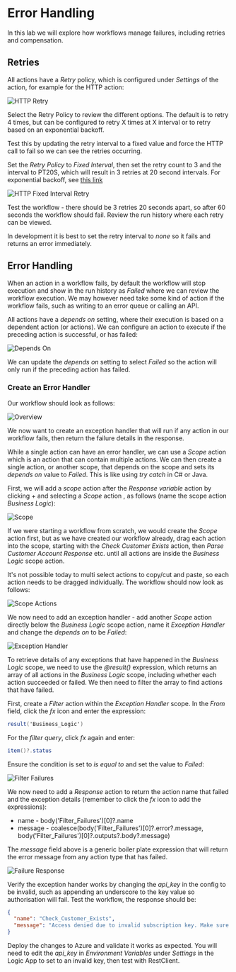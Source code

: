 # Error Handling

In this lab we will explore how workflows manage failures, including retries and compensation.

## Retries

All actions have a *Retry* policy, which is configured under *Settings* of the action, for example for the HTTP action:

![HTTP Retry](<images/HTTP - Retry.png>)

Select the Retry Policy to review the different options. The default is to retry 4 times, but can be configured to retry X times at X interval or to retry based on an exponential backoff.

Test this by updating the retry interval to a fixed value and force the HTTP call to fail so we can see the retries occurring. 

Set the *Retry Policy* to *Fixed Interval*, then set the retry count to 3 and the interval to PT20S, which will result in 3 retries at 20 second intervals. For exponential backoff, see [this link](https://learn.microsoft.com/en-us/azure/logic-apps/error-exception-handling#retry-policy-limits)

![HTTP Fixed Interval Retry](<images/HTTP Retry - Fixed Internal.png>)

Test the workflow - there should be 3 retries 20 seconds apart, so after 60 seconds the workflow should fail. Review the run history where each retry can be viewed.

In development it is best to set the retry interval to *none* so it fails and returns an error immediately.

## Error Handling

When an action in a workflow fails, by default the workflow will stop execution and show in the run history as *Failed* where we can review the workflow execution. We may however need take some kind of action if the workflow fails, such as writing to an error queue or calling an API. 

All actions have a *depends on* setting, where their execution is based on a dependent action (or actions). We can configure an action to execute if the preceding action is successful, or has failed:

![Depends On](<images/Action - depends on.png>)

We can update the *depends on* setting to select *Failed* so the action will only run if the preceding action has failed.

### Create an Error Handler

Our workflow should look as follows:

![Overview](<images/Workflow - Overview.png>)

We now want to create an exception handler that will run if any action in our workflow fails, then return the failure details  in the response.

While a single action can have an error handler, we can use a *Scope* action which is an action that can contain multiple actions. We can then create a single action, or another scope, that depends on the scope and sets its *depends on* value to *Failed*. This is like using *try* *catch* in C# or Java. 

First, we will add a *scope* action after the *Response variable* action by clicking + and selecting a *Scope* action , as follows (name the scope action *Business Logic*):

![Scope](<images/Workflow - scope.png>)

If we were starting a workflow from scratch, we would create the *Scope* action first, but as we have created our workflow already, drag each action into the scope, starting with the *Check Customer Exists* action, then *Parse Customer Account Response* etc. until all actions are inside the *Business Logic* scope action. 

It's not possible today to multi select actions to copy/cut and paste, so each action needs to be dragged individually. The workflow should now look as follows:

![Scope Actions](<images/Workflow - scope actions.png>)

We now need to add an exception handler - add another *Scope* action directly below the *Business Logic* scope action, name it *Exception Handler* and change the *depends on* to be *Failed*:

![Exception Handler](<images/Workflow - Exception Handler.png>)

To retrieve details of any exceptions that have happened in the *Business Logic* scope, we need to use the *@result()* expression, which returns an array of all actions in the *Business Logic* scope, including whether each action succeeded or failed. We then need to filter the array to find actions that have failed.

First, create a *Filter* action within the *Exception Handler* scope. In the *From* field, click the *fx* icon and enter the expression:

```c#
result('Business_Logic')
```
For the *filter query*, click *fx* again and enter:

```c#
item()?.status
```
Ensure the condition is set to *is equal to* and set the value to *Failed*:

![Filter Failures](<images/Error Handler - Filter Failures.png>)

We now need to add a *Response* action to return the action name that failed and the exception details (remember to click the *fx* icon to add the expressions):

- name - body('Filter_Failures')[0]?.name
- message - coalesce(body('Filter_Failures')[0]?.error?.message, body('Filter_Failures')[0]?.outputs?.body?.message)

The *message* field above is a generic boiler plate expression that will return the error message from any action type that has failed.

![Failure Response](<images/Exception Handler - Failure Response.png>)

Verify the exception hander works by changing the *api_key* in the config to be invalid, such as appending an underscore to the key value so authorisation will fail. Test the workflow, the response should be:

``` json
{
  "name": "Check_Customer_Exists",
  "message": "Access denied due to invalid subscription key. Make sure to provide a valid key for an active subscription."
}
```

Deploy the changes to Azure and validate it works as expected. You will need to edit the *api_key* in *Environment Variables* under *Settings* in the Logic App to set to an invalid key, then test with RestClient.


